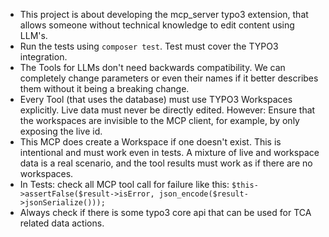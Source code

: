 - This project is about developing the mcp_server typo3 extension, that allows someone without technical knowledge to edit content using LLM's.
- Run the tests using `composer test`. Test must cover the TYPO3 integration.
- The Tools for LLMs don't need backwards compatibility. We can completely change parameters or even their names if it better describes them without it being a breaking change.
- Every Tool (that uses the database) must use TYPO3 Workspaces explicitly. Live data must never be directly edited. However: Ensure that the workspaces are invisible to the MCP client, for example, by only exposing the live id.
- This MCP does create a Workspace if one doesn't exist. This is intentional and must work even in tests. A mixture of live and workspace data is a real scenario, and the tool results must work as if there are no workspaces.
- In Tests: check all MCP tool call for failure like this: `$this->assertFalse($result->isError, json_encode($result->jsonSerialize()));`
- Always check if there is some typo3 core api that can be used for TCA related data actions.
